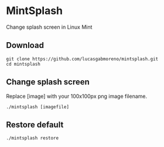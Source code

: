# MintSplash
Change splash screen in Linux Mint

## Download
```
git clone https://github.com/lucasgabmoreno/mintsplash.git
cd mintsplash
```

## Change splash screen
Replace [image] with your 100x100px png image filename.
```
./mintsplash [imagefile]
```

## Restore default
```
./mintsplash restore
```
